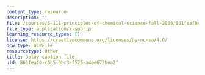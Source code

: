 ```yaml
---
content_type: resource
description: ''
file: /courses/5-111-principles-of-chemical-science-fall-2008/861feaf0c6b50bc3f525a4ee672bea2f_3AVSORIJJJY.srt
file_type: application/x-subrip
learning_resource_types: []
license: https://creativecommons.org/licenses/by-nc-sa/4.0/
ocw_type: OCWFile
resourcetype: Other
title: 3play caption file
uid: 861feaf0-c6b5-0bc3-f525-a4ee672bea2f
---
```

